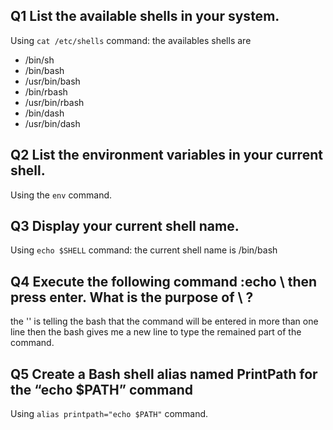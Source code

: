 ## Q1 List the available shells in your system.
Using `cat /etc/shells` command:
the availables shells are
* /bin/sh
* /bin/bash
* /usr/bin/bash
* /bin/rbash
* /usr/bin/rbash
* /bin/dash
* /usr/bin/dash

## Q2 List the environment variables in your current shell.
Using the `env` command.

## Q3 Display your current shell name.
Using `echo $SHELL` command:
the current shell name is /bin/bash

## Q4 Execute the following command :echo \ then press enter. What is the purpose of \ ?
the '\' is telling the bash that the command will be entered in more than one line then the bash gives me a new line to type the remained part of the command.

## Q5 Create a Bash shell alias named PrintPath for the “echo $PATH” command
Using `alias printpath="echo $PATH"` command.